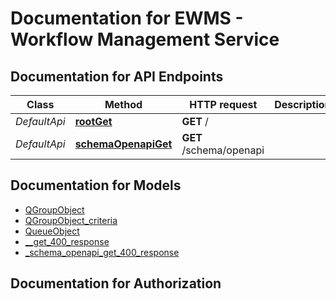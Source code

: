# Documentation for EWMS - Workflow Management Service

<a name="documentation-for-api-endpoints"></a>
## Documentation for API Endpoints


| Class | Method | HTTP request | Description |
|------------ | ------------- | ------------- | -------------|
| *DefaultApi* | [**rootGet**](Apis/DefaultApi.md#rootget) | **GET** / |  |
*DefaultApi* | [**schemaOpenapiGet**](Apis/DefaultApi.md#schemaopenapiget) | **GET** /schema/openapi |  |


<a name="documentation-for-models"></a>
## Documentation for Models

 - [QGroupObject](./Models/QGroupObject.md)
 - [QGroupObject_criteria](./Models/QGroupObject_criteria.md)
 - [QueueObject](./Models/QueueObject.md)
 - [__get_400_response](./Models/__get_400_response.md)
 - [_schema_openapi_get_400_response](./Models/_schema_openapi_get_400_response.md)


<a name="documentation-for-authorization"></a>
## Documentation for Authorization

